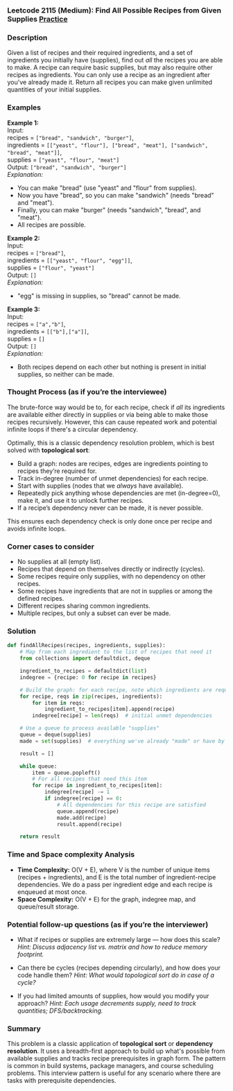 ### Leetcode 2115 (Medium): Find All Possible Recipes from Given Supplies [Practice](https://leetcode.com/problems/find-all-possible-recipes-from-given-supplies)

### Description  
Given a list of recipes and their required ingredients, and a set of ingredients you initially have (supplies), find out *all* the recipes you are able to make. A recipe can require basic supplies, but may also require other recipes as ingredients. You can only use a recipe as an ingredient after you've already made it. Return all recipes you can make given unlimited quantities of your initial supplies.

### Examples  

**Example 1:**  
Input:  
recipes = `["bread", "sandwich", "burger"]`,  
ingredients = `[["yeast", "flour"], ["bread", "meat"], ["sandwich", "bread", "meat"]]`,  
supplies = `["yeast", "flour", "meat"]`  
Output: `["bread", "sandwich", "burger"]`  
*Explanation:*
- You can make "bread" (use "yeast" and "flour" from supplies).
- Now you have "bread", so you can make "sandwich" (needs "bread" and "meat").
- Finally, you can make "burger" (needs "sandwich", "bread", and "meat").
- All recipes are possible.

**Example 2:**  
Input:  
recipes = `["bread"]`,  
ingredients = `[["yeast", "flour", "egg"]]`,  
supplies = `["flour", "yeast"]`  
Output: `[]`  
*Explanation:*
- "egg" is missing in supplies, so "bread" cannot be made.

**Example 3:**  
Input:  
recipes = `["a","b"]`,  
ingredients = `[["b"],["a"]]`,  
supplies = `[]`  
Output: `[]`  
*Explanation:*
- Both recipes depend on each other but nothing is present in initial supplies, so neither can be made.

### Thought Process (as if you’re the interviewee)  
The brute-force way would be to, for each recipe, check if *all* its ingredients are available either directly in supplies or via being able to make those recipes recursively. However, this can cause repeated work and potential infinite loops if there's a circular dependency.  

Optimally, this is a classic dependency resolution problem, which is best solved with **topological sort**:
- Build a graph: nodes are recipes, edges are ingredients pointing to recipes they’re required for.
- Track in-degree (number of unmet dependencies) for each recipe.
- Start with supplies (nodes that we *always* have available).
- Repeatedly pick anything whose dependencies are met (in-degree=0), make it, and use it to unlock further recipes.
- If a recipe’s dependency never can be made, it is never possible.
  
This ensures each dependency check is only done once per recipe and avoids infinite loops.

### Corner cases to consider  
- No supplies at all (empty list).
- Recipes that depend on themselves directly or indirectly (cycles).
- Some recipes require only supplies, with no dependency on other recipes.
- Some recipes have ingredients that are not in supplies or among the defined recipes.
- Different recipes sharing common ingredients.
- Multiple recipes, but only a subset can ever be made.

### Solution

```python
def findAllRecipes(recipes, ingredients, supplies):
    # Map from each ingredient to the list of recipes that need it
    from collections import defaultdict, deque

    ingredient_to_recipes = defaultdict(list)
    indegree = {recipe: 0 for recipe in recipes}

    # Build the graph: for each recipe, note which ingredients are required
    for recipe, reqs in zip(recipes, ingredients):
        for item in reqs:
            ingredient_to_recipes[item].append(recipe)
        indegree[recipe] = len(reqs)  # initial unmet dependencies

    # Use a queue to process available "supplies"
    queue = deque(supplies)
    made = set(supplies)  # everything we've already "made" or have by default

    result = []

    while queue:
        item = queue.popleft()
        # For all recipes that need this item
        for recipe in ingredient_to_recipes[item]:
            indegree[recipe] -= 1
            if indegree[recipe] == 0:
                # All dependencies for this recipe are satisfied
                queue.append(recipe)
                made.add(recipe)
                result.append(recipe)

    return result
```

### Time and Space complexity Analysis  

- **Time Complexity:** O(V + E), where V is the number of unique items (recipes + ingredients), and E is the total number of ingredient-recipe dependencies. We do a pass per ingredient edge and each recipe is enqueued at most once.
- **Space Complexity:** O(V + E) for the graph, indegree map, and queue/result storage.

### Potential follow-up questions (as if you’re the interviewer)  

- What if recipes or supplies are extremely large — how does this scale?
  *Hint: Discuss adjacency list vs. matrix and how to reduce memory footprint.*

- Can there be cycles (recipes depending circularly), and how does your code handle them?
  *Hint: What would topological sort do in case of a cycle?*

- If you had limited amounts of supplies, how would you modify your approach?
  *Hint: Each usage decrements supply, need to track quantities; DFS/backtracking.*

### Summary
This problem is a classic application of **topological sort** or **dependency resolution**. It uses a breadth-first approach to build up what's possible from available supplies and tracks recipe prerequisites in graph form. The pattern is common in build systems, package managers, and course scheduling problems. This interview pattern is useful for any scenario where there are tasks with prerequisite dependencies.